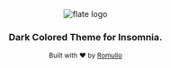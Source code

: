 <div align="center">
  <img alt="flate logo" src="https://github.com/hiukky/flate/raw/develop/assets/brand.png"/>
    <h3 align="center">Dark Colored Theme for Insomnia.</h3>
    <sub>Built with ❤︎ by
    <a href="https://github.com/hiukky">Romullo</a>
    <br><br>
</div>
